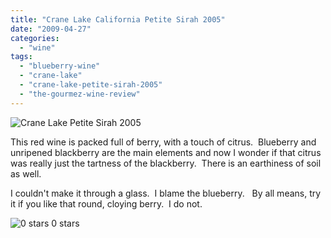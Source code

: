 ```yaml
---
title: "Crane Lake California Petite Sirah 2005"
date: "2009-04-27"
categories:
  - "wine"
tags:
  - "blueberry-wine"
  - "crane-lake"
  - "crane-lake-petite-sirah-2005"
  - "the-gourmez-wine-review"
---
```


![](https://thegourmez-wpmedia.s3.amazonaws.com/2024/07/IMG_2135forblog.jpg "Crane Lake Petite Sirah 2005")

This red wine is packed full of berry, with a touch of citrus.  Blueberry and unripened blackberry are the main elements and now I wonder if that citrus was really just the tartness of the blackberry.  There is an earthiness of soil as well.

I couldn't make it through a glass.  I blame the blueberry.   By all means, try it if you like that round, cloying berry.  I do not.




<div class="caption">

![0 stars](http://s3.amazonaws.com/thegourmez-wpmedia/2009/04/rating_mushroom1.gif "rating_mushroom1") 0 stars</div>

